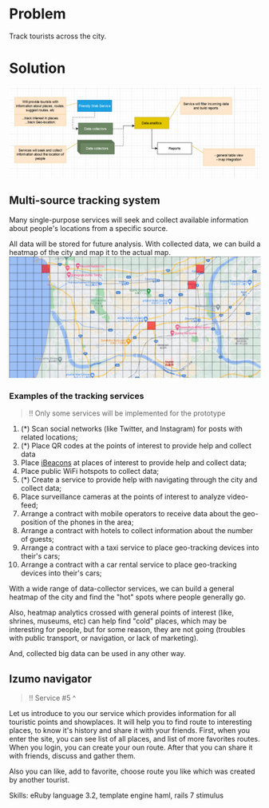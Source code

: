 # Problem
Track tourists across the city.

# Solution
![Service](https://raw.githubusercontent.com/ChiefNoir/h-izumo-navi/master/.documentation/promise_smal.png)
## Multi-source tracking system
Many single-purpose services will seek and collect available information about people's locations from a specific source.

All data will be stored for future analysis.
With collected data, we can build a heatmap of the city and map it to the actual map.
![Example map](https://raw.githubusercontent.com/ChiefNoir/h-izumo-navi/master/.documentation/example_map.png)

### Examples of the tracking services
> !! Only some services will be implemented for the prototype 
1. (*) Scan social networks (like Twitter, and Instagram) for posts with related locations;
2. (*) Place QR codes at the points of interest to provide help and collect data
3. Place [iBeacons](https://developer.apple.com/ibeacon/) at places of interest to provide help and collect data;
4. Place public WiFi hotspots to collect data;
5. (*) Create a service to provide help with navigating through the city and collect data;
6. Place surveillance cameras at the points of interest to analyze video-feed; 
7. Arrange a contract with mobile operators to receive data about the geo-position of the phones in the area;
8. Arrange a contract with hotels to collect information about the number of guests;
9. Arrange a contract with a taxi service to place geo-tracking devices into their's cars;
10. Arrange a contract with a car rental service to place geo-tracking devices into their's cars;

With a wide range of data-collector services, we can build a general heatmap of the city and find the "hot" spots where people generally go.

Also, heatmap analytics crossed with general points of interest (like, shrines, museums, etc) can help find "cold" places, which may be interesting for people, but for some reason, they are not going (troubles with public transport, or navigation, or lack of marketing).

And, collected big data can be used in any other way.

## Izumo navigator
> !! Service #5 ^

Let us introduce to you our service which provides information for all touristic points and showplaces. It will help you to find route to interesting places, to know it's history and share it with your friends. First, when you enter the site, you can see list of all places, and list of more favorites routes. When you login, you can create your oun route. After that you can share it with friends, discuss and gather them.

Also you can like, add to favorite, choose route you like which was created by another tourist.

Skills: eRuby language 3.2, template engine haml, rails 7 stimulus